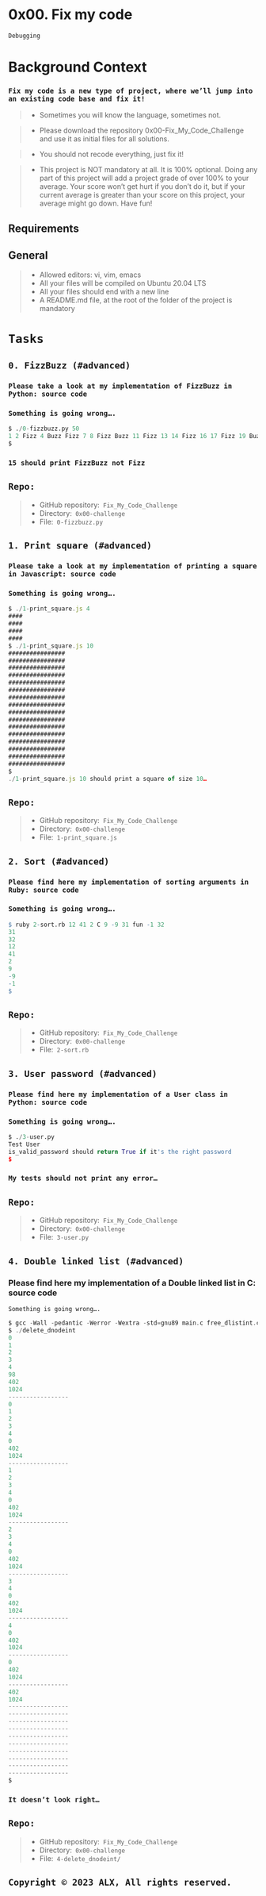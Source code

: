 
# 0x00. Fix my code
```Debugging```

# Background Context
### ```Fix my code is a new type of project, where we’ll jump into an existing code base and fix it!```

>- Sometimes you will know the language, sometimes not.

>- Please download the repository 0x00-Fix_My_Code_Challenge and use it as initial files for all solutions.

>- You should not recode everything, just fix it!

>- This project is NOT mandatory at all. It is 100% optional. Doing any part of this project will add a project grade of over 100% to your average. Your score won’t get hurt if you don’t do it, but if your current average is greater than your score on this project, your average might go down. Have fun!

## Requirements
## General
>- Allowed editors: vi, vim, emacs
>- All your files will be compiled on Ubuntu 20.04 LTS
>- All your files should end with a new line
>- A README.md file, at the root of the folder of the project is mandatory

# ```Tasks```

## ```0. FizzBuzz (#advanced)```
### ```Please take a look at my implementation of FizzBuzz in Python: source code```

### ```Something is going wrong….```

```py
$ ./0-fizzbuzz.py 50
1 2 Fizz 4 Buzz Fizz 7 8 Fizz Buzz 11 Fizz 13 14 Fizz 16 17 Fizz 19 Buzz Fizz 22 23 Fizz Buzz 26 Fizz 28 29 Fizz 31 32 Fizz 34 Buzz Fizz 37 38 Fizz Buzz 41 Fizz 43 44 Fizz 46 47 Fizz 49 Buzz
$
```
### ```15 should print FizzBuzz not Fizz```

## ```Repo:```
>- GitHub repository:``` Fix_My_Code_Challenge```
>- Directory:``` 0x00-challenge```
>- File:``` 0-fizzbuzz.py```
   

## ```1. Print square (#advanced)```
### ```Please take a look at my implementation of printing a square in Javascript: source code```

### ```Something is going wrong….```
```js
$ ./1-print_square.js 4
####
####
####
####
$ ./1-print_square.js 10
################
################
################
################
################
################
################
################
################
################
################
################
################
################
################
################
$
./1-print_square.js 10 should print a square of size 10…

```
## ```Repo:```
>- GitHub repository:``` Fix_My_Code_Challenge```
>- Directory:``` 0x00-challenge```
>- File:``` 1-print_square.js```


## ```2. Sort (#advanced)```
### ```Please find here my implementation of sorting arguments in Ruby: source code```

### ```Something is going wrong….```

```r
$ ruby 2-sort.rb 12 41 2 C 9 -9 31 fun -1 32
31
32
12
41
2
9
-9
-1
$
```
## ```Repo:```
>- GitHub repository:``` Fix_My_Code_Challenge```
>- Directory:``` 0x00-challenge```
>- File:``` 2-sort.rb```
   
## ```3. User password (#advanced)```
### ```Please find here my implementation of a User class in Python: source code```

### ```Something is going wrong….```

```py
$ ./3-user.py 
Test User
is_valid_password should return True if it's the right password
$
```

### ```My tests should not print any error…```

## ```Repo:```
>- GitHub repository:``` Fix_My_Code_Challenge```
>- Directory:``` 0x00-challenge```
>- File:``` 3-user.py```
   
## ```4. Double linked list (#advanced)```
### Please find here my implementation of a Double linked list in C: source code
```Something is going wrong….```

```c
$ gcc -Wall -pedantic -Werror -Wextra -std=gnu89 main.c free_dlistint.c print_dlistint.c add_dnodeint_end.c delete_dnodeint_at_index.c -o delete_dnodeint
$ ./delete_dnodeint 
0
1
2
3
4
98
402
1024
-----------------
0
1
2
3
4
0
402
1024
-----------------
1
2
3
4
0
402
1024
-----------------
2
3
4
0
402
1024
-----------------
3
4
0
402
1024
-----------------
4
0
402
1024
-----------------
0
402
1024
-----------------
402
1024
-----------------
-----------------
-----------------
-----------------
-----------------
-----------------
-----------------
-----------------
-----------------
-----------------
$
```

### ```It doesn’t look right…```

## ```Repo:```
>- GitHub repository:``` Fix_My_Code_Challenge```
>- Directory:``` 0x00-challenge```
>- File:``` 4-delete_dnodeint/```
  
## ```Copyright © 2023 ALX, All rights reserved.```